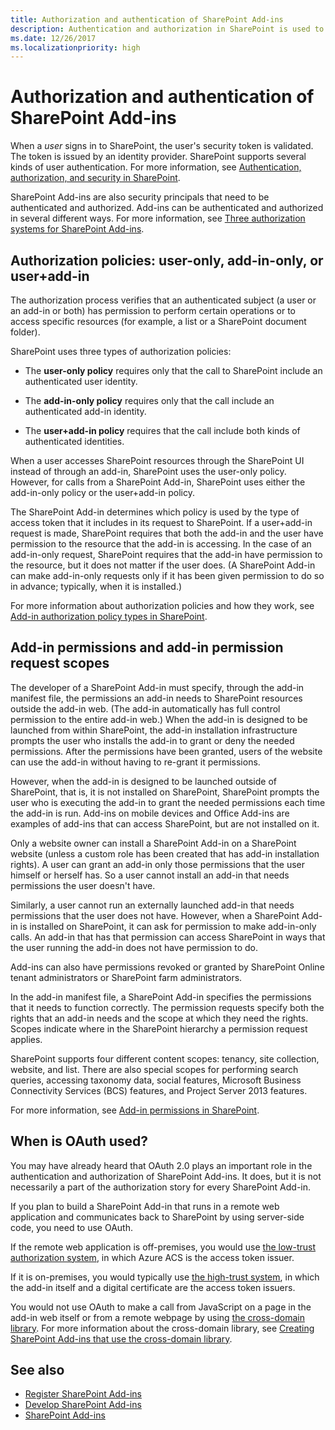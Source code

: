 ```yaml
---
title: Authorization and authentication of SharePoint Add-ins
description: Authentication and authorization in SharePoint is used to authorize requests by a SharePoint Add-in to access SharePoint resources.
ms.date: 12/26/2017
ms.localizationpriority: high
---
```



# Authorization and authentication of SharePoint Add-ins

When a *user* signs in to SharePoint, the user's security token is validated. The token is issued by an identity provider. SharePoint supports several kinds of user authentication. For more information, see [Authentication, authorization, and security in SharePoint](../general-development/authentication-authorization-and-security-in-sharepoint.md).

SharePoint Add-ins are also security principals that need to be authenticated and authorized. Add-ins can be authenticated and authorized in several different ways. For more information, see [Three authorization systems for SharePoint Add-ins](three-authorization-systems-for-sharepoint-add-ins.md). 

<a name="AuthZ"> </a>

## Authorization policies: user-only, add-in-only, or user+add-in 

The authorization process verifies that an authenticated subject (a user or an add-in or both) has permission to perform certain operations or to access specific resources (for example, a list or a SharePoint document folder).

SharePoint uses three types of authorization policies: 

- The **user-only policy** requires only that the call to SharePoint include an authenticated user identity.

- The **add-in-only policy** requires only that the call include an authenticated add-in identity. 

- The **user+add-in policy** requires that the call include both kinds of authenticated identities. 

When a user accesses SharePoint resources through the SharePoint UI instead of through an add-in, SharePoint uses the user-only policy. However, for calls from a SharePoint Add-in, SharePoint uses either the add-in-only policy or the user+add-in policy. 

The SharePoint Add-in determines which policy is used by the type of access token that it includes in its request to SharePoint. If a user+add-in request is made, SharePoint requires that both the add-in and the user have permission to the resource that the add-in is accessing. In the case of an add-in-only request, SharePoint requires that the add-in have permission to the resource, but it does not matter if the user does. (A SharePoint Add-in can make add-in-only requests only if it has been given permission to do so in advance; typically, when it is installed.)

For more information about authorization policies and how they work, see [Add-in authorization policy types in SharePoint](add-in-authorization-policy-types-in-sharepoint.md).

<a name="Permissions"> </a>

## Add-in permissions and add-in permission request scopes

The developer of a SharePoint Add-in must specify, through the add-in manifest file, the permissions an add-in needs to SharePoint resources outside the add-in web. (The add-in automatically has full control permission to the entire add-in web.) When the add-in is designed to be launched from within SharePoint, the add-in installation infrastructure prompts the user who installs the add-in to grant or deny the needed permissions. After the permissions have been granted, users of the website can use the add-in without having to re-grant it permissions. 

However, when the add-in is designed to be launched outside of SharePoint, that is, it is not installed on SharePoint, SharePoint prompts the user who is executing the add-in to grant the needed permissions each time the add-in is run. Add-ins on mobile devices and Office Add-ins are examples of add-ins that can access SharePoint, but are not installed on it.

Only a website owner can install a SharePoint Add-in on a SharePoint website (unless a custom role has been created that has add-in installation rights). A user can grant an add-in only those permissions that the user himself or herself has. So a user cannot install an add-in that needs permissions the user doesn't have. 

Similarly, a user cannot run an externally launched add-in that needs permissions that the user does not have. However, when a SharePoint Add-in is installed on SharePoint, it can ask for permission to make add-in-only calls. An add-in that has that permission can access SharePoint in ways that the user running the add-in does not have permission to do.

Add-ins can also have permissions revoked or granted by SharePoint Online tenant administrators or SharePoint farm administrators.

In the add-in manifest file, a SharePoint Add-in specifies the permissions that it needs to function correctly. The permission requests specify both the rights that an add-in needs and the scope at which they need the rights. Scopes indicate where in the SharePoint hierarchy a permission request applies. 

SharePoint supports four different content scopes: tenancy, site collection, website, and list. There are also special scopes for performing search queries, accessing taxonomy data, social features, Microsoft Business Connectivity Services (BCS) features, and Project Server 2013 features. 

For more information, see [Add-in permissions in SharePoint](add-in-permissions-in-sharepoint.md).

<a name="OAuth"> </a>

## When is OAuth used?

You may have already heard that OAuth 2.0 plays an important role in the authentication and authorization of SharePoint Add-ins. It does, but it is not necessarily a part of the authorization story for every SharePoint Add-in. 

If you plan to build a SharePoint Add-in that runs in a remote web application and communicates back to SharePoint by using server-side code, you need to use OAuth. 

If the remote web application is off-premises, you would use [the low-trust authorization system](creating-sharepoint-add-ins-that-use-low-trust-authorization.md), in which Azure ACS is the access token issuer.

If it is on-premises, you would typically use [the high-trust system](creating-sharepoint-add-ins-that-use-high-trust-authorization.md), in which the add-in itself and a digital certificate are the access token issuers.

You would not use OAuth to make a call from JavaScript on a page in the add-in web itself or from a remote webpage by using [the cross-domain library](creating-sharepoint-add-ins-that-use-the-cross-domain-library.md). For more information about the cross-domain library, see [Creating SharePoint Add-ins that use the cross-domain library](creating-sharepoint-add-ins-that-use-the-cross-domain-library.md).
 

## See also
<a name="Filename_AdditionalResources"> </a>

- [Register SharePoint Add-ins](register-sharepoint-add-ins.md)
- [Develop SharePoint Add-ins](develop-sharepoint-add-ins.md) 
- [SharePoint Add-ins](sharepoint-add-ins.md)
    
 
